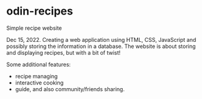 # odin-recipes

Simple recipe website

Dec 15, 2022. Creating a web application using HTML, CSS, JavaScript
and possibly storing the information in a database. The website is
about storing and displaying recipes, but with a bit of twist! 

Some additional features:
 - recipe managing 
 - interactive cooking
 - guide, and also community/friends sharing.
